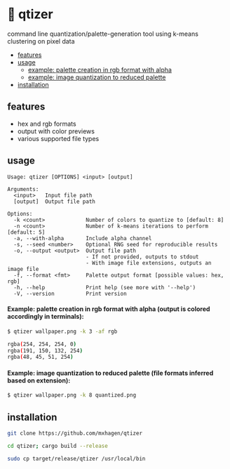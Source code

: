 
# 🎨 qtizer

command line quantization/palette-generation tool using k-means clustering on pixel data

- [features](#features)
- [usage](#usage)
  - [example: palette creation in rgb format with alpha](#example-palette-creation-in-rgb-format-with-alpha-output-is-colored-accordingly-in-terminals)
  - [example: image quantization to reduced palette](#example-image-quantization-to-reduced-palette-file-formats-inferred-based-on-extension)
- [installation](#installation)


## features

- hex and rgb formats
- output with color previews
- various supported file types


## usage

```
Usage: qtizer [OPTIONS] <input> [output]

Arguments:
  <input>   Input file path
  [output]  Output file path

Options:
  -k <count>             Number of colors to quantize to [default: 8]
  -n <count>             Number of k-means iterations to perform [default: 5]
  -a, --with-alpha       Include alpha channel
  -s, --seed <number>    Optional RNG seed for reproducible results
  -o, --output <output>  Output file path
                         - If not provided, outputs to stdout
                         - With image file extensions, outputs an image file
  -f, --format <fmt>     Palette output format [possible values: hex, rgb]
  -h, --help             Print help (see more with '--help')
  -V, --version          Print version
```

#### Example: palette creation in rgb format with alpha (output is colored accordingly in terminals):
```sh
$ qtizer wallpaper.png -k 3 -af rgb

rgba(254, 254, 254, 0)
rgba(191, 150, 132, 254)
rgba(48, 45, 51, 254)
```

#### Example: image quantization to reduced palette (file formats inferred based on extension):
```sh
$ qtizer wallpaper.png -k 8 quantized.png
```


## installation

```sh
git clone https://github.com/mxhagen/qtizer
```
```sh
cd qtizer; cargo build --release
```
```sh
sudo cp target/release/qtizer /usr/local/bin
```

